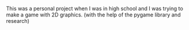 This was a personal project when I was in high school and I was trying to make a game with 2D graphics. (with the help of the pygame library and research)
